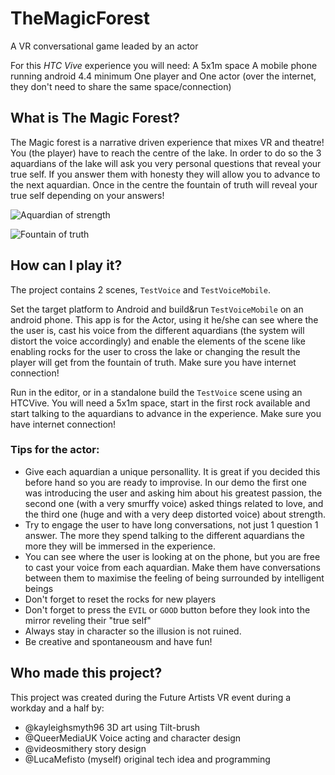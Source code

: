 # TheMagicForest
A VR conversational game leaded by an actor

For this *HTC Vive* experience you will need:
A 5x1m space
A mobile phone running android 4.4 minimum
One player and One actor (over the internet, they don't need to share the same space/connection)

## What is The Magic Forest?

The Magic forest is a narrative driven experience that mixes VR and theatre!
You (the player) have to reach the centre of the lake. In order to do so the 3 aquardians of the lake will ask you very personal questions that reveal your true self.
If you answer them with honesty they will allow you to advance to the next aquardian. Once in the centre the fountain of truth will reveal your true self depending on your answers!

![Aquardian of strength](https://media.giphy.com/media/xTkcEQfoQqT0vcD1V6/giphy.gif)

![Fountain of truth](https://media.giphy.com/media/3o8dFpxpajbIKCeCbe/giphy.gif)

## How can I play it?

The project contains 2 scenes, `TestVoice` and `TestVoiceMobile`. 

Set the target platform to Android and build&run `TestVoiceMobile` on an android phone. This app is for the Actor, using it he/she can see where the the user is, cast his 
voice from the different aquardians (the system will distort the voice accordingly) and enable the elements of the scene like enabling rocks for the user to cross the lake or changing the result the player will get from the fountain of truth. Make sure you have internet connection!

Run in the editor, or in a standalone build the `TestVoice` scene using an HTCVive. You will need a 5x1m space, start in the first rock available and start talking to the aquardians to advance in the experience. Make sure you have internet connection!


### Tips for the actor:

  - Give each aquardian a unique personallity. It is great if you decided this before hand so you are ready to improvise. 
  In our demo the first one was introducing the user and asking him about his greatest passion, the second one (with a very smurffy voice) asked things related to love, and the third one (huge and with a very deep distorted voice) about strength.
  - Try to engage the user to have long conversations, not just 1 question 1 answer. The more they spend talking to the different aquardians the more they will be immersed in the experience.
  - You can see where the user is looking at on the phone, but you are free to cast your voice from each aquardian. Make them have conversations between them to maximise the feeling of being surrounded by intelligent beings
  - Don't forget to reset the rocks for new players
  - Don't forget to press the `EVIL` or `GOOD` button before they look into the mirror reveling their "true self"
  - Always stay in character so the illusion is not ruined.
  - Be creative and spontaneousm and have fun!

## Who made this project?
This project was created during the Future Artists VR event during a workday and a half by:

  - @kayleighsmyth96 3D art using Tilt-brush
  - @QueerMediaUK Voice acting and character design
  - @videosmithery story design
  - @LucaMefisto (myself) original tech idea and programming
